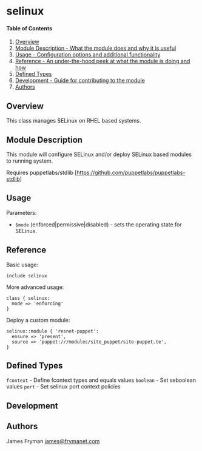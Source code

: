 # selinux

#### Table of Contents

1. [Overview](#overview)
2. [Module Description - What the module does and why it is useful](#module-description)
4. [Usage - Configuration options and additional functionality](#usage)
5. [Reference - An under-the-hood peek at what the module is doing and how](#reference)
6. [Defined Types](#defined-types)
7. [Development - Guide for contributing to the module](#development)
8. [Authors](#authors)

## Overview

This class manages SELinux on RHEL based systems.

## Module Description

This module will configure SELinux and/or deploy SELinux based modules to running system.

Requires puppetlabs/stdlib
[https://github.com/puppetlabs/puppetlabs-stdlib]

## Usage

Parameters:

 * `$mode` (enforced|permissive|disabled) - sets the operating state for SELinux.

## Reference

Basic usage:

```puppet
include selinux
```

More advanced usage:

```puppet
class { selinux:
  mode => 'enforcing'
}
```

Deploy a custom module:

```puppet
selinux::module { 'resnet-puppet':
  ensure => 'present',
  source => 'puppet:///modules/site_puppet/site-puppet.te',
}
```

## Defined Types
`fcontext` - Define fcontext types and equals values
`boolean` - Set seboolean values
`port` - Set selinux port context policies


## Development

## Authors
James Fryman <james@frymanet.com>
